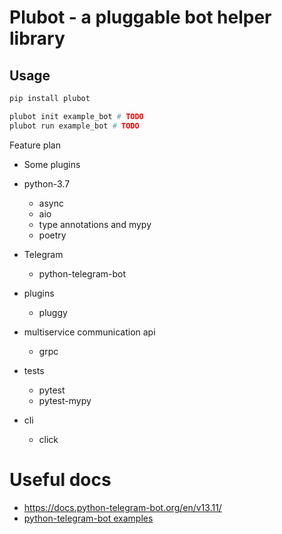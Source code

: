 # Plubot - a pluggable bot helper library

## Usage


```bash
pip install plubot

plubot init example_bot # TODO
plubot run example_bot # TODO
```


Feature plan

* Some plugins

* python-3.7
    * async
    * aio
    * type annotations and mypy
    * poetry
    
* Telegram
    * python-telegram-bot
    
* plugins
    * pluggy
    
* multiservice communication api
    * grpc
    
* tests
    * pytest
    * pytest-mypy

* cli
    * click


# Useful docs

* https://docs.python-telegram-bot.org/en/v13.11/
* [python-telegram-bot examples](https://github.com/python-telegram-bot/python-telegram-bot/tree/v13.11/examples)
